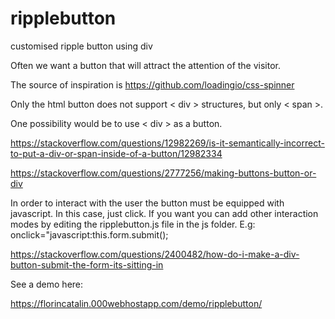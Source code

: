 # ripplebutton
customised ripple button using div

Often we want a button that will attract the attention of the visitor.

The source of inspiration is
https://github.com/loadingio/css-spinner

Only the html button does not support < div > structures, but only < span >.

One possibility would be to use < div > as a button.

https://stackoverflow.com/questions/12982269/is-it-semantically-incorrect-to-put-a-div-or-span-inside-of-a-button/12982334

https://stackoverflow.com/questions/2777256/making-buttons-button-or-div

In order to interact with the user the button must be equipped with javascript. In this case, just click. If you want you can add other interaction modes by editing the ripplebutton.js file in the js folder. E.g: onclick="javascript:this.form.submit();

https://stackoverflow.com/questions/2400482/how-do-i-make-a-div-button-submit-the-form-its-sitting-in

See a demo here:

https://florincatalin.000webhostapp.com/demo/ripplebutton/

